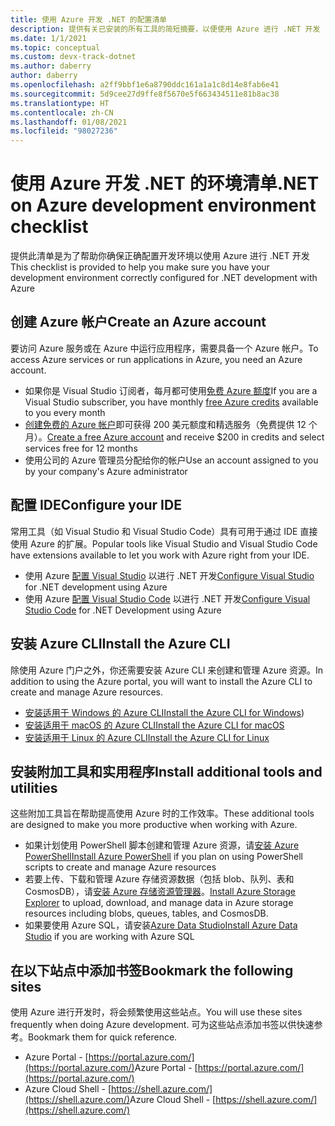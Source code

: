```yaml
---
title: 使用 Azure 开发 .NET 的配置清单
description: 提供有关已安装的所有工具的简短摘要，以便使用 Azure 进行 .NET 开发
ms.date: 1/1/2021
ms.topic: conceptual
ms.custom: devx-track-dotnet
ms.author: daberry
author: daberry
ms.openlocfilehash: a2ff9bbf1e6a8790ddc161a1a1c8d14e8fab6e41
ms.sourcegitcommit: 5d9cee27d9ffe8f5670e5f663434511e81b8ac38
ms.translationtype: HT
ms.contentlocale: zh-CN
ms.lasthandoff: 01/08/2021
ms.locfileid: "98027236"
---
```

# <a name="net-on-azure-development-environment-checklist"></a><span data-ttu-id="5493e-103">使用 Azure 开发 .NET 的环境清单</span><span class="sxs-lookup"><span data-stu-id="5493e-103">.NET on Azure development environment checklist</span></span>

<span data-ttu-id="5493e-104">提供此清单是为了帮助你确保正确配置开发环境以使用 Azure 进行 .NET 开发</span><span class="sxs-lookup"><span data-stu-id="5493e-104">This checklist is provided to help you make sure you have your development environment correctly configured for .NET development with Azure</span></span>

## <a name="create-an-azure-account"></a><span data-ttu-id="5493e-105">创建 Azure 帐户</span><span class="sxs-lookup"><span data-stu-id="5493e-105">Create an Azure account</span></span>

<span data-ttu-id="5493e-106">要访问 Azure 服务或在 Azure 中运行应用程序，需要具备一个 Azure 帐户。</span><span class="sxs-lookup"><span data-stu-id="5493e-106">To access Azure services or run applications in Azure, you need an Azure account.</span></span>

* <span data-ttu-id="5493e-107">如果你是 Visual Studio 订阅者，每月都可使用[免费 Azure 额度](https://azure.microsoft.com/pricing/member-offers/credit-for-visual-studio-subscribers/)</span><span class="sxs-lookup"><span data-stu-id="5493e-107">If you are a Visual Studio subscriber, you have monthly [free Azure credits](https://azure.microsoft.com/pricing/member-offers/credit-for-visual-studio-subscribers/) available to you every month</span></span>
* <span data-ttu-id="5493e-108">[创建免费的 Azure 帐户](https://azure.microsoft.com/free/dotnet/)即可获得 200 美元额度和精选服务（免费提供 12 个月）。</span><span class="sxs-lookup"><span data-stu-id="5493e-108">[Create a free Azure account](https://azure.microsoft.com/free/dotnet/) and receive $200 in credits and select services free for 12 months</span></span>
* <span data-ttu-id="5493e-109">使用公司的 Azure 管理员分配给你的帐户</span><span class="sxs-lookup"><span data-stu-id="5493e-109">Use an account assigned to you by your company's Azure administrator</span></span>

## <a name="configure-your-ide"></a><span data-ttu-id="5493e-110">配置 IDE</span><span class="sxs-lookup"><span data-stu-id="5493e-110">Configure your IDE</span></span>

<span data-ttu-id="5493e-111">常用工具（如 Visual Studio 和 Visual Studio Code）具有可用于通过 IDE 直接使用 Azure 的扩展。</span><span class="sxs-lookup"><span data-stu-id="5493e-111">Popular tools like Visual Studio and Visual Studio Code have extensions available to let you work with Azure right from your IDE.</span></span>

* <span data-ttu-id="5493e-112">使用 Azure [配置 Visual Studio](./configure-visual-studio.md) 以进行 .NET 开发</span><span class="sxs-lookup"><span data-stu-id="5493e-112">[Configure Visual Studio](./configure-visual-studio.md) for .NET development using Azure</span></span>
* <span data-ttu-id="5493e-113">使用 Azure [配置 Visual Studio Code](./configure-vs-code.md) 以进行 .NET 开发</span><span class="sxs-lookup"><span data-stu-id="5493e-113">[Configure Visual Studio Code](./configure-vs-code.md) for .NET Development using Azure</span></span>

## <a name="install-the-azure-cli"></a><span data-ttu-id="5493e-114">安装 Azure CLI</span><span class="sxs-lookup"><span data-stu-id="5493e-114">Install the Azure CLI</span></span>

<span data-ttu-id="5493e-115">除使用 Azure 门户之外，你还需要安装 Azure CLI 来创建和管理 Azure 资源。</span><span class="sxs-lookup"><span data-stu-id="5493e-115">In addition to using the Azure portal, you will want to install the Azure CLI to create and manage Azure resources.</span></span>

* <span data-ttu-id="5493e-116">[安装适用于 Windows 的 Azure CLI](/cli/azure/install-azure-cli-windows?tabs=azure-cli)</span><span class="sxs-lookup"><span data-stu-id="5493e-116">[Install the Azure CLI for Windows](/cli/azure/install-azure-cli-windows?tabs=azure-cli))</span></span>
* [<span data-ttu-id="5493e-117">安装适用于 macOS 的 Azure CLI</span><span class="sxs-lookup"><span data-stu-id="5493e-117">Install the Azure CLI for macOS</span></span>](/cli/azure/install-azure-cli-macos)
* [<span data-ttu-id="5493e-118">安装适用于 Linux 的 Azure CLI</span><span class="sxs-lookup"><span data-stu-id="5493e-118">Install the Azure CLI for Linux</span></span>](/cli/azure/install-azure-cli-linux)

## <a name="install-additional-tools-and-utilities"></a><span data-ttu-id="5493e-119">安装附加工具和实用程序</span><span class="sxs-lookup"><span data-stu-id="5493e-119">Install additional tools and utilities</span></span>

<span data-ttu-id="5493e-120">这些附加工具旨在帮助提高使用 Azure 时的工作效率。</span><span class="sxs-lookup"><span data-stu-id="5493e-120">These additional tools are designed to make you more productive when working with Azure.</span></span>

* <span data-ttu-id="5493e-121">如果计划使用 PowerShell 脚本创建和管理 Azure 资源，请[安装 Azure PowerShell](/powershell/azure/install-az-ps)</span><span class="sxs-lookup"><span data-stu-id="5493e-121">[Install Azure PowerShell](/powershell/azure/install-az-ps) if you plan on using PowerShell scripts to create and manage Azure resources</span></span>
* <span data-ttu-id="5493e-122">若要上传、下载和管理 Azure 存储资源数据（包括 blob、队列、表和 CosmosDB），请[安装 Azure 存储资源管理器](https://azure.microsoft.com/features/storage-explorer/)。</span><span class="sxs-lookup"><span data-stu-id="5493e-122">[Install Azure Storage Explorer](https://azure.microsoft.com/features/storage-explorer/) to upload, download, and manage data in Azure storage resources including blobs, queues, tables, and CosmosDB.</span></span>
* <span data-ttu-id="5493e-123">如果要使用 Azure SQL，请安装[Azure Data Studio](/sql/azure-data-studio/download-azure-data-studio)</span><span class="sxs-lookup"><span data-stu-id="5493e-123">[Install Azure Data Studio](/sql/azure-data-studio/download-azure-data-studio) if you are working with Azure SQL</span></span>

## <a name="bookmark-the-following-sites"></a><span data-ttu-id="5493e-124">在以下站点中添加书签</span><span class="sxs-lookup"><span data-stu-id="5493e-124">Bookmark the following sites</span></span>

<span data-ttu-id="5493e-125">使用 Azure 进行开发时，将会频繁使用这些站点。</span><span class="sxs-lookup"><span data-stu-id="5493e-125">You will use these sites frequently when doing Azure development.</span></span>  <span data-ttu-id="5493e-126">可为这些站点添加书签以供快速参考。</span><span class="sxs-lookup"><span data-stu-id="5493e-126">Bookmark them for quick reference.</span></span>

* <span data-ttu-id="5493e-127">Azure Portal - [https://portal.azure.com/](https://portal.azure.com/)</span><span class="sxs-lookup"><span data-stu-id="5493e-127">Azure Portal - [https://portal.azure.com/](https://portal.azure.com/)</span></span>
* <span data-ttu-id="5493e-128">Azure Cloud Shell - [https://shell.azure.com/](https://shell.azure.com/)</span><span class="sxs-lookup"><span data-stu-id="5493e-128">Azure Cloud Shell - [https://shell.azure.com/](https://shell.azure.com/)</span></span>
